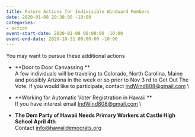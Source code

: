```yaml
---
title: Future Actions for Indivisible Windward Members
date: 2020-01-08 20:38:00 -10:00
categories:
- action
event-start-date: 2020-01-08 00:00:00 -10:00
event-end-date: 2020-10-31 00:00:00 -10:00
---
```


You may want to pursue these additional actions

* **Door to Door Canvassing
**\
  A few individuals will be traveling to Colorado, North Carolina, Maine and possibly
 Arizona in the week or so prior to Nov 3 rd to Get Out The Vote.  If you would like to
 participate, contact IndWind808@gmail.com
\

* **Working for Automatic Voter Registration in Hawaii
**\
  If you have interest email IndWind808@gmail.com
\

* **The Dem Party of Hawaii Needs Primary Workers at Castle High School April 4th**
\
  Contact info@hawaiidemocrats.org